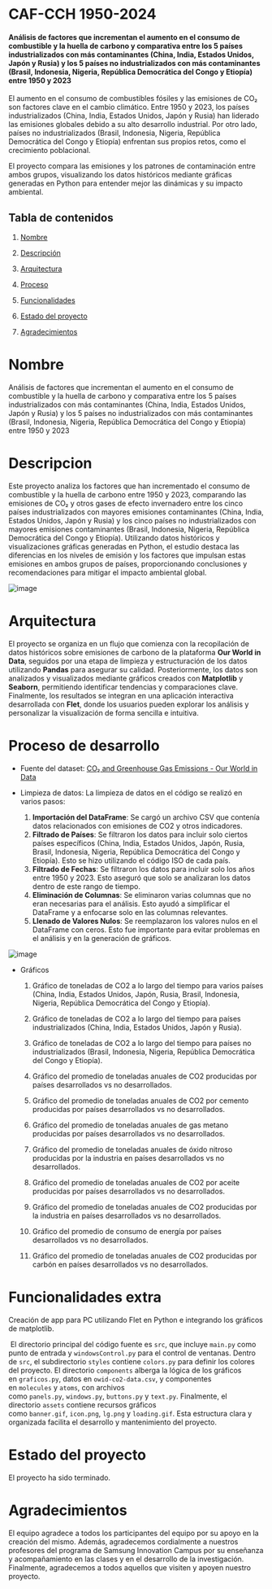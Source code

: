 # CAF-CCH 1950-2024

#### Análisis de factores que incrementan el aumento en el consumo de combustible y la huella de carbono y comparativa entre los 5 países industrializados con más contaminantes (China, India, Estados Unidos, Japón y Rusia) y los 5 países no industrializados con más contaminantes (Brasil, Indonesia, Nigeria, República Democrática del Congo y Etiopía) entre 1950 y 2023

El aumento en el consumo de combustibles fósiles y las emisiones de CO₂ son factores clave en el cambio climático. Entre 1950 y 2023, los países industrializados (China, India, Estados Unidos, Japón y Rusia) han liderado las emisiones globales debido a su alto desarrollo industrial. Por otro lado, países no industrializados (Brasil, Indonesia, Nigeria, República Democrática del Congo y Etiopía) enfrentan sus propios retos, como el crecimiento poblacional.

El proyecto compara las emisiones y los patrones de contaminación entre ambos grupos, visualizando los datos históricos mediante gráficas generadas en Python para entender mejor las dinámicas y su impacto ambiental.

## Tabla de contenidos

1. [Nombre](#Nombre)
  
2. [Descripción](#descripción)
  
3. [Arquitectura](#Arquitectura)
  
4. [Proceso](#Proceso)
  
5. [Funcionalidades](#Funcionalidadesextra)
  
6. [Estado del proyecto](#EstadoDelProyecto)
  
7. [Agradecimientos](#Agradecimientos)
  

# Nombre

Análisis de factores que incrementan el aumento en el consumo de combustible y la huella de carbono y comparativa entre los 5 países industrializados con más contaminantes (China, India, Estados Unidos, Japón y Rusia) y los 5 países no industrializados con más contaminantes (Brasil, Indonesia, Nigeria, República Democrática del Congo y Etiopía) entre 1950 y 2023

# Descripcion

Este proyecto analiza los factores que han incrementado el consumo de combustible y la huella de carbono entre 1950 y 2023, comparando las emisiones de CO₂ y otros gases de efecto invernadero entre los cinco países industrializados con mayores emisiones contaminantes (China, India, Estados Unidos, Japón y Rusia) y los cinco países no industrializados con mayores emisiones contaminantes (Brasil, Indonesia, Nigeria, República Democrática del Congo y Etiopía). Utilizando datos históricos y visualizaciones gráficas generadas en Python, el estudio destaca las diferencias en los niveles de emisión y los factores que impulsan estas emisiones en ambos grupos de países, proporcionando conclusiones y recomendaciones para mitigar el impacto ambiental global.

![image](https://github.com/user-attachments/assets/352dee11-630f-4782-bbf3-62666a922eda)

# Arquitectura

El proyecto se organiza en un flujo que comienza con la recopilación de datos históricos sobre emisiones de carbono de la plataforma **Our World in Data**, seguidos por una etapa de limpieza y estructuración de los datos utilizando **Pandas** para asegurar su calidad. Posteriormente, los datos son analizados y visualizados mediante gráficos creados con **Matplotlib** y **Seaborn**, permitiendo identificar tendencias y comparaciones clave. Finalmente, los resultados se integran en una aplicación interactiva desarrollada con **Flet**, donde los usuarios pueden explorar los análisis y personalizar la visualización de forma sencilla e intuitiva.

# Proceso de desarrollo

- Fuente del dataset: [CO₂ and Greenhouse Gas Emissions - Our World in Data](https://ourworldindata.org/co2-and-greenhouse-gas-emissions#explore-data-on-co2-and-greenhouse-gas-emissions)
  
- Limpieza de datos: La limpieza de datos en el código se realizó en varios pasos:
  
  1. **Importación del DataFrame**: Se cargó un archivo CSV que contenía datos relacionados con emisiones de CO2 y otros indicadores.
  2. **Filtrado de Países**: Se filtraron los datos para incluir solo ciertos países específicos (China, India, Estados Unidos, Japón, Rusia, Brasil, Indonesia, Nigeria, República Democrática del Congo y Etiopía). Esto se hizo utilizando el código ISO de cada país.
  3. **Filtrado de Fechas**: Se filtraron los datos para incluir solo los años entre 1950 y 2023. Esto aseguró que solo se analizaran los datos dentro de este rango de tiempo.
  4. **Eliminación de Columnas**: Se eliminaron varias columnas que no eran necesarias para el análisis. Esto ayudó a simplificar el DataFrame y a enfocarse solo en las columnas relevantes.
  5. **Llenado de Valores Nulos**: Se reemplazaron los valores nulos en el DataFrame con ceros. Esto fue importante para evitar problemas en el análisis y en la generación de gráficos.

![image](https://github.com/user-attachments/assets/42497f3e-4a83-4300-849b-5b08890ff6d7)


- Gráficos
  
  1. Gráfico de toneladas de CO2 a lo largo del tiempo para varios países (China, India, Estados Unidos, Japón, Rusia, Brasil, Indonesia, Nigeria, República Democrática del Congo y Etiopía).
    
  2. Gráfico de toneladas de CO2 a lo largo del tiempo para países industrializados (China, India, Estados Unidos, Japón y Rusia).
    
  3. Gráfico de toneladas de CO2 a lo largo del tiempo para países no industrializados (Brasil, Indonesia, Nigeria, República Democrática del Congo y Etiopía).
    
  4. Gráfico del promedio de toneladas anuales de CO2 producidas por países desarrollados vs no desarrollados.
    
  5. Gráfico del promedio de toneladas anuales de CO2 por cemento producidas por países desarrollados vs no desarrollados.
    
  6. Gráfico del promedio de toneladas anuales de gas metano producidas por países desarrollados vs no desarrollados.
    
  7. Gráfico del promedio de toneladas anuales de óxido nitroso producidas por la industria en países desarrollados vs no desarrollados.
    
  8. Gráfico del promedio de toneladas anuales de CO2 por aceite producidas por países desarrollados vs no desarrollados.
    
  9. Gráfico del promedio de toneladas anuales de CO2 producidas por la industria en países desarrollados vs no desarrollados.
    
  10. Gráfico del promedio de consumo de energía por países desarrollados vs no desarrollados.
    
  11. Gráfico del promedio de toneladas anuales de CO2 producidas por carbón en países desarrollados vs no desarrollados.
    

# Funcionalidades extra

Creación de app para PC utilizando Flet en Python e integrando los gráficos de matplotlib.

 El directorio principal del código fuente es `src`, que incluye `main.py` como punto de entrada y `windowsControl.py` para el control de ventanas. Dentro de `src`, el subdirectorio `styles` contiene `colors.py` para definir los colores del proyecto. El directorio `components` alberga la lógica de los gráficos en `graficos.py`, datos en `owid-co2-data.csv`, y componentes en `molecules` y `atoms`, con archivos como `panels.py`, `windows.py`, `buttons.py` y `text.py`. Finalmente, el directorio `assets` contiene recursos gráficos como `banner.gif`, `icon.png`, `lg.png` y `loading.gif`. Esta estructura clara y organizada facilita el desarrollo y mantenimiento del proyecto.

# Estado del proyecto

El proyecto ha sido terminado.

# Agradecimientos

El equipo agradece a todos los participantes del equipo por su apoyo en la creación del mismo. Además, agradecemos cordialmente a nuestros profesores del programa de Samsung Innovation Campus por su enseñanza y acompañamiento en las clases y en el desarrollo de la investigación. Finalmente, agradecemos a todos aquellos que visiten y apoyen nuestro proyecto.

